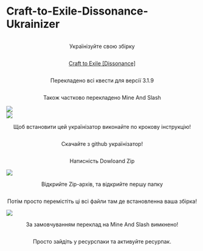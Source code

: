 # Craft-to-Exile-Dissonance-Ukrainizer

<div style="display: flex;justify-content: center;flex-direction: column;">
    <p style="text-align:center">Українізуйте свою збірку</p>
    <p style="text-align:center"><a href="https://www.curseforge.com/minecraft/modpacks/crafttoexiledissonance">Craft to Exile [Dissonance]</a></p>
    <p style="text-align:center">Перекладено всі квести для версії 3.1.9</p>
    <p style="text-align:center">Також частково перекладено Mine And Slash</p>
    <img src="https://i.imgur.com/yWxNba7.png">
    <img src="https://i.imgur.com/n0Hncvo.png">
    <p style="text-align:center">Щоб встановити цей українізатор виконайте по крокову інструкцію!</p>
    <p style="text-align:center">Скачайте з github українізатор!</p>
    <p style="text-align:center">Натисність Dowloand Zip</p>
    <img src="https://i.imgur.com/hNJgWYx.png">
    <p style="text-align:center">Відкрийте Zip-архів, та відкрийте першу папку</p>
    <p style="text-align:center">Потім просто перемістіть ці всі файли там де встановленна ваша збірка!</p>
    <img src="https://i.imgur.com/PNMc0xd.png">
    <p style="text-align:center">За замовчуванням переклад на Mine And Slash вимкнено!</p>
    <p style="text-align:center">Просто зайдіть у ресурспаки та активуйте ресурпак.</p>
</div>
